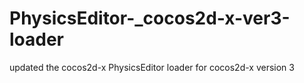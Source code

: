 PhysicsEditor-_cocos2d-x-ver3-loader
====================================

updated the cocos2d-x PhysicsEditor loader for cocos2d-x version 3
